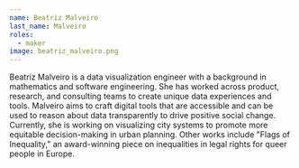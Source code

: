 ```yaml
---
name: Beatriz Malveiro
last_name: Malveiro
roles:
  - maker
image: beatriz_malveiro.png
---
```

Beatriz Malveiro is a data visualization engineer with a background in mathematics and software engineering. She has worked across product, research, and consulting teams to create unique data experiences and tools. Malveiro aims to craft digital tools that are accessible and can be used to reason about data transparently to drive positive social change. Currently, she is working on visualizing city systems to promote more equitable decision-making in urban planning. Other works include "Flags of Inequality," an award-winning piece on inequalities in legal rights for queer people in Europe.

